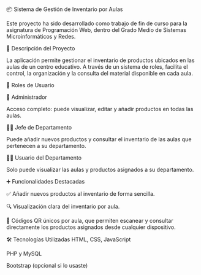 📦 Sistema de Gestión de Inventario por Aulas

Este proyecto ha sido desarrollado como trabajo de fin de curso para la asignatura de Programación Web, dentro del Grado Medio de Sistemas Microinformáticos y Redes.

🎯 Descripción del Proyecto

La aplicación permite gestionar el inventario de productos ubicados en las aulas de un centro educativo. A través de un sistema de roles, facilita el control, la organización y la consulta del material disponible en cada aula.

👥 Roles de Usuario

👑 Administrador

Acceso completo: puede visualizar, editar y añadir productos en todas las aulas.

🧑‍💼 Jefe de Departamento

Puede añadir nuevos productos y consultar el inventario de las aulas que pertenecen a su departamento.

👨‍🏫 Usuario del Departamento

Solo puede visualizar las aulas y productos asignados a su departamento.

➕ Funcionalidades Destacadas

✅ Añadir nuevos productos al inventario de forma sencilla.

🔍 Visualización clara del inventario por aula.

📱 Códigos QR únicos por aula, que permiten escanear y consultar directamente los productos asignados desde cualquier dispositivo.

🛠️ Tecnologías Utilizadas
HTML, CSS, JavaScript

PHP y MySQL

Bootstrap (opcional si lo usaste)
